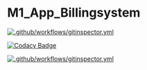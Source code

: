 # M1_App_Billingsystem
[![.github/workflows/gitinspector.yml](https://github.com/Valagurunathan-N/M1_App_Billingsystem/actions/workflows/gitinspector.yml/badge.svg)](https://github.com/Valagurunathan-N/M1_App_Billingsystem/actions/workflows/gitinspector.yml)

[![Codacy Badge](https://app.codacy.com/project/badge/Grade/906a8beb453e4990b06b6456acfc9066)](https://www.codacy.com/gh/Valagurunathan-N/M1_App_Billingsystem/dashboard?utm_source=github.com&amp;utm_medium=referral&amp;utm_content=Valagurunathan-N/M1_App_Billingsystem&amp;utm_campaign=Badge_Grade)

[![.github/workflows/gitinspector.yml](https://github.com/Valagurunathan-N/M1_App_Billingsystem/actions/workflows/gitinspector.yml/badge.svg)](https://github.com/Valagurunathan-N/M1_App_Billingsystem/actions/workflows/gitinspector.yml)
